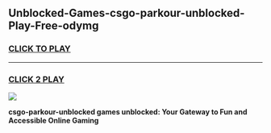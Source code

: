 
## Unblocked-Games-csgo-parkour-unblocked-Play-Free-odymg
<h3>
<a href="https://premium76.site?title=csgo-parkour-unblocked&ref=19M">CLICK TO PLAY</a></h3>
<hr>

<h3>
<a href="https://premium76.site?title=csgo-parkour-unblocked&ref=19M">CLICK 2 PLAY</a>
  
</h3>

<a href="https://premium76.site?title=csgo-parkour-unblocked&ref=19M"><img src="https://clearcache.store/games.png"></a>


**csgo-parkour-unblocked games unblocked: Your Gateway to Fun and Accessible Online Gaming**
